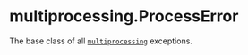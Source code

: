 # multiprocessing.ProcessError

The base class of all [`multiprocessing`](/modules/multiprocessing/) exceptions.
